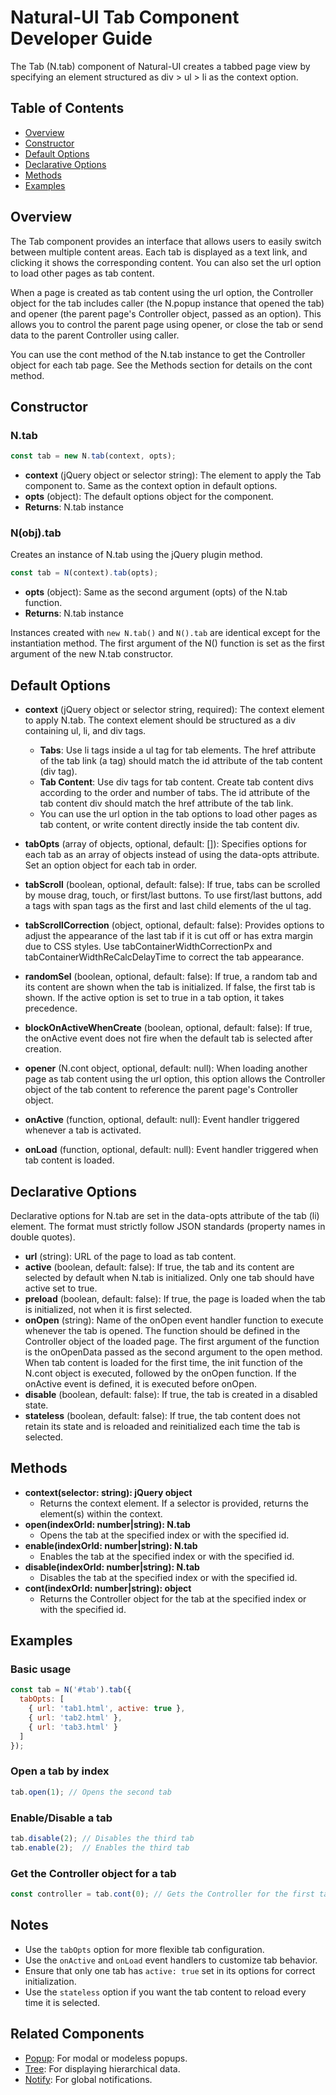 # Natural-UI Tab Component Developer Guide

The Tab (N.tab) component of Natural-UI creates a tabbed page view by specifying an element structured as div > ul > li as the context option.

## Table of Contents

- [Overview](#overview)
- [Constructor](#constructor)
- [Default Options](#default-options)
- [Declarative Options](#declarative-options)
- [Methods](#methods)
- [Examples](#examples)

## Overview

The Tab component provides an interface that allows users to easily switch between multiple content areas. Each tab is displayed as a text link, and clicking it shows the corresponding content. You can also set the url option to load other pages as tab content.

When a page is created as tab content using the url option, the Controller object for the tab includes caller (the N.popup instance that opened the tab) and opener (the parent page's Controller object, passed as an option). This allows you to control the parent page using opener, or close the tab or send data to the parent Controller using caller.

You can use the cont method of the N.tab instance to get the Controller object for each tab page. See the Methods section for details on the cont method.

## Constructor

### N.tab

```javascript
const tab = new N.tab(context, opts);
```

- **context** (jQuery object or selector string): The element to apply the Tab component to. Same as the context option in default options.
- **opts** (object): The default options object for the component.
- **Returns**: N.tab instance

### N(obj).tab

Creates an instance of N.tab using the jQuery plugin method.

```javascript
const tab = N(context).tab(opts);
```

- **opts** (object): Same as the second argument (opts) of the N.tab function.
- **Returns**: N.tab instance

Instances created with `new N.tab()` and `N().tab` are identical except for the instantiation method. The first argument of the N() function is set as the first argument of the new N.tab constructor.

## Default Options

- **context** (jQuery object or selector string, required): The context element to apply N.tab. The context element should be structured as a div containing ul, li, and div tags.
  - **Tabs**: Use li tags inside a ul tag for tab elements. The href attribute of the tab link (a tag) should match the id attribute of the tab content (div tag).
  - **Tab Content**: Use div tags for tab content. Create tab content divs according to the order and number of tabs. The id attribute of the tab content div should match the href attribute of the tab link.
  - You can use the url option in the tab options to load other pages as tab content, or write content directly inside the tab content div.

- **tabOpts** (array of objects, optional, default: []): Specifies options for each tab as an array of objects instead of using the data-opts attribute. Set an option object for each tab in order.

- **tabScroll** (boolean, optional, default: false): If true, tabs can be scrolled by mouse drag, touch, or first/last buttons. To use first/last buttons, add a tags with span tags as the first and last child elements of the ul tag.

- **tabScrollCorrection** (object, optional, default: false): Provides options to adjust the appearance of the last tab if it is cut off or has extra margin due to CSS styles. Use tabContainerWidthCorrectionPx and tabContainerWidthReCalcDelayTime to correct the tab appearance.

- **randomSel** (boolean, optional, default: false): If true, a random tab and its content are shown when the tab is initialized. If false, the first tab is shown. If the active option is set to true in a tab option, it takes precedence.

- **blockOnActiveWhenCreate** (boolean, optional, default: false): If true, the onActive event does not fire when the default tab is selected after creation.

- **opener** (N.cont object, optional, default: null): When loading another page as tab content using the url option, this option allows the Controller object of the tab content to reference the parent page's Controller object.

- **onActive** (function, optional, default: null): Event handler triggered whenever a tab is activated.

- **onLoad** (function, optional, default: null): Event handler triggered when tab content is loaded.

## Declarative Options

Declarative options for N.tab are set in the data-opts attribute of the tab (li) element. The format must strictly follow JSON standards (property names in double quotes).

- **url** (string): URL of the page to load as tab content.
- **active** (boolean, default: false): If true, the tab and its content are selected by default when N.tab is initialized. Only one tab should have active set to true.
- **preload** (boolean, default: false): If true, the page is loaded when the tab is initialized, not when it is first selected.
- **onOpen** (string): Name of the onOpen event handler function to execute whenever the tab is opened. The function should be defined in the Controller object of the loaded page. The first argument of the function is the onOpenData passed as the second argument to the open method. When tab content is loaded for the first time, the init function of the N.cont object is executed, followed by the onOpen function. If the onActive event is defined, it is executed before onOpen.
- **disable** (boolean, default: false): If true, the tab is created in a disabled state.
- **stateless** (boolean, default: false): If true, the tab content does not retain its state and is reloaded and reinitialized each time the tab is selected.

## Methods

- **context(selector: string): jQuery object**
  - Returns the context element. If a selector is provided, returns the element(s) within the context.
- **open(indexOrId: number|string): N.tab**
  - Opens the tab at the specified index or with the specified id.
- **enable(indexOrId: number|string): N.tab**
  - Enables the tab at the specified index or with the specified id.
- **disable(indexOrId: number|string): N.tab**
  - Disables the tab at the specified index or with the specified id.
- **cont(indexOrId: number|string): object**
  - Returns the Controller object for the tab at the specified index or with the specified id.

## Examples

### Basic usage

```javascript
const tab = N('#tab').tab({
  tabOpts: [
    { url: 'tab1.html', active: true },
    { url: 'tab2.html' },
    { url: 'tab3.html' }
  ]
});
```

### Open a tab by index

```javascript
tab.open(1); // Opens the second tab
```

### Enable/Disable a tab

```javascript
tab.disable(2); // Disables the third tab
tab.enable(2);  // Enables the third tab
```

### Get the Controller object for a tab

```javascript
const controller = tab.cont(0); // Gets the Controller for the first tab
```

## Notes

- Use the `tabOpts` option for more flexible tab configuration.
- Use the `onActive` and `onLoad` event handlers to customize tab behavior.
- Ensure that only one tab has `active: true` set in its options for correct initialization.
- Use the `stateless` option if you want the tab content to reload every time it is selected.

## Related Components

- [Popup](DEVELOPER-GUIDE-UI-Popup.md): For modal or modeless popups.
- [Tree](DEVELOPER-GUIDE-UI-Tree.md): For displaying hierarchical data.
- [Notify](DEVELOPER-GUIDE-UI.Shell-Notify.md): For global notifications.
